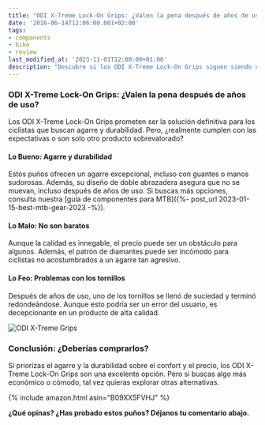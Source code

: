 ```yaml
---
title: "ODI X-Treme Lock-On Grips: ¿Valen la pena después de años de uso?"
date: '2016-06-14T12:06:00.001+02:00'
tags:
- components
- bike
- review
last_modified_at: '2023-11-01T12:00:00+01:00'
description: "Descubre si los ODI X-Treme Lock-On Grips siguen siendo una buena opción después de años de uso. ¿Son realmente tan buenos como dicen?"
---
```


### ODI X-Treme Lock-On Grips: ¿Valen la pena después de años de uso?

Los ODI X-Treme Lock-On Grips prometen ser la solución definitiva para los ciclistas que buscan agarre y durabilidad. Pero, ¿realmente cumplen con las expectativas o son solo otro producto sobrevalorado?

#### Lo Bueno: Agarre y durabilidad

Estos puños ofrecen un agarre excepcional, incluso con guantes o manos sudorosas. Además, su diseño de doble abrazadera asegura que no se muevan, incluso después de años de uso. Si buscas más opciones, consulta nuestra [guía de componentes para MTB]({%- post_url 2023-01-15-best-mtb-gear-2023 -%}).

#### Lo Malo: No son baratos

Aunque la calidad es innegable, el precio puede ser un obstáculo para algunos. Además, el patrón de diamantes puede ser incómodo para ciclistas no acostumbrados a un agarre tan agresivo.

#### Lo Feo: Problemas con los tornillos

Después de años de uso, uno de los tornillos se llenó de suciedad y terminó redondeándose. Aunque esto podría ser un error del usuario, es decepcionante en un producto de alta calidad.

![ODI X-Treme Grips](https://2.bp.blogspot.com/-uJe-qWm2bnQ/V1U7OjcEOiI/AAAAAAAAAzg/6OsmgboVpkU7XHGRiQpIjqmneWf2NWSnwCLcB/s200/odi%2Bx-treme%2Bgrips%2Bpackage.jpg)

### Conclusión: ¿Deberías comprarlos?

Si priorizas el agarre y la durabilidad sobre el confort y el precio, los ODI X-Treme Lock-On Grips son una excelente opción. Pero si buscas algo más económico o cómodo, tal vez quieras explorar otras alternativas.

{% include amazon.html asin="B09XX5FVHJ" %}

**¿Qué opinas? ¿Has probado estos puños? Déjanos tu comentario abajo.**

